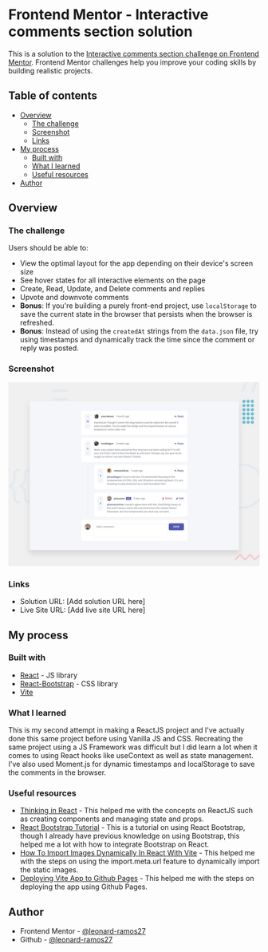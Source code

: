 # Frontend Mentor - Interactive comments section solution

This is a solution to the [Interactive comments section challenge on Frontend Mentor](https://www.frontendmentor.io/challenges/interactive-comments-section-iG1RugEG9). Frontend Mentor challenges help you improve your coding skills by building realistic projects. 

## Table of contents

- [Overview](#overview)
  - [The challenge](#the-challenge)
  - [Screenshot](#screenshot)
  - [Links](#links)
- [My process](#my-process)
  - [Built with](#built-with)
  - [What I learned](#what-i-learned)
  - [Useful resources](#useful-resources)
- [Author](#author)

## Overview

### The challenge

Users should be able to:

- View the optimal layout for the app depending on their device's screen size
- See hover states for all interactive elements on the page
- Create, Read, Update, and Delete comments and replies
- Upvote and downvote comments
- **Bonus**: If you're building a purely front-end project, use `localStorage` to save the current state in the browser that persists when the browser is refreshed.
- **Bonus**: Instead of using the `createdAt` strings from the `data.json` file, try using timestamps and dynamically track the time since the comment or reply was posted.

### Screenshot

![Design preview for the Interactive Comments Section coding challenge](./public/design/desktop-preview.jpg)

### Links

- Solution URL: [Add solution URL here]
- Live Site URL: [Add live site URL here]

## My process

### Built with

- [React](https://reactjs.org/) - JS library
- [React-Bootstrap](https://react-bootstrap.github.io/) - CSS library
- [Vite](https://vitejs.dev/)

### What I learned

This is my second attempt in making a ReactJS project and I've actually done this same project before using Vanilla JS and CSS. Recreating the same project using a JS Framework was difficult but I did learn a lot when it comes to using React hooks like useContext as well as state management. I've also used Moment.js for dynamic timestamps and localStorage to save the comments in the browser.

### Useful resources

- [Thinking in React](https://react.dev/learn/thinking-in-react) - This helped me with the concepts on ReactJS such as creating components and managing state and props.
- [React Bootstrap Tutorial](https://www.youtube.com/watch?v=8pKjULHzs0s) - This is a tutorial on using React Bootstrap, though I already have previous knowledge on using Bootstrap, this helped me a lot with how to integrate Bootstrap on React.
- [How To Import Images Dynamically In React With Vite](https://www.youtube.com/watch?v=7EFZIe_Cpv8) - This helped me with the steps on using the import.meta.url feature to dynamically import the static images.
- [Deploying Vite App to Github Pages](https://medium.com/@aishwaryaparab1/deploying-vite-deploying-vite-app-to-github-pages-166fff40ffd3) - This helped me with the steps on deploying the app using Github Pages.

## Author

- Frontend Mentor - [@leonard-ramos27](https://www.frontendmentor.io/profile/leonard-ramos27)
- Github - [@leonard-ramos27](https://github.com/leonard-ramos27)